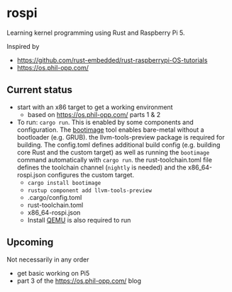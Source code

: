 # rospi
Learning kernel programming using Rust and Raspberry Pi 5.

Inspired by
* https://github.com/rust-embedded/rust-raspberrypi-OS-tutorials
* https://os.phil-opp.com/

## Current status
* start with an x86 target to get a working environment
  * based on https://os.phil-opp.com/ parts 1 & 2
* To run: `cargo run`. This is enabled by some components and configuration. The [bootimage](https://github.com/rust-osdev/bootimage)
tool enables bare-metal without a bootloader (e.g. GRUB). the llvm-tools-preview package is required for
building. The config.toml defines additional build config (e.g. building core Rust and the custom target)
as well as running the `bootimage` command automatically with `cargo run`. the rust-toolchain.toml file 
defines the toolchain channel (`nightly` is needed) and the x86_64-rospi.json configures the custom target.
  * `cargo install bootimage`
  * `rustup component add llvm-tools-preview`
  * .cargo/config.toml
  * rust-toolchain.toml
  * x86_64-rospi.json
  * Install [QEMU](https://www.qemu.org/download/) is also required to run

## Upcoming
Not necessarily in any order
* get basic working on Pi5
* part 3 of the https://os.phil-opp.com/ blog